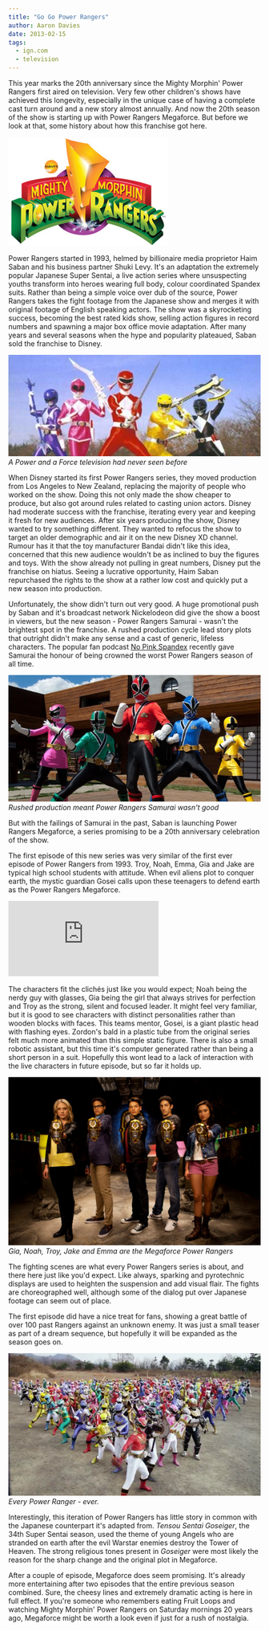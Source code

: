```yaml
---
title: "Go Go Power Rangers"
author: Aaron Davies
date: 2013-02-15
tags:
  - ign.com
  - television
---
```


This year marks the 20th anniversary since the Mighty Morphin' Power Rangers first aired on television. Very few other children's shows have achieved this longevity, especially in the unique case of having a complete cast turn around and a new story almost annually. And now the 20th season of the show is starting up with Power Rangers Megaforce. But before we look at that, some history about how this franchise got here.

[![](../../media/images/blog/Rangers5.jpg)](/assets/static/src/media/images/blog/Rangers5.jpg)

Power Rangers started in 1993, helmed by billionaire media proprietor Haim Saban and his business partner Shuki Levy. It's an adaptation the extremely popular Japanese Super Sentai, a live action series where unsuspecting youths transform into heroes wearing full body, colour coordinated Spandex suits. Rather than being a simple voice over dub of the source, Power Rangers takes the fight footage from the Japanese show and merges it with original footage of English speaking actors. The show was a skyrocketing success, becoming the best rated kids show, selling action figures in record numbers and spawning a major box office movie adaptation. After many years and several seasons when the hype and popularity plateaued, Saban sold the franchise to Disney.

[![A Power and a Force television had never seen before](../../media/images/blog/Rangers1.jpg)](/assets/static/src/media/images/blog/Rangers1.jpg)
_A Power and a Force television had never seen before_

When Disney started its first Power Rangers series, they moved production from Los Angeles to New Zealand, replacing the majority of people who worked on the show. Doing this not only made the show cheaper to produce, but also got around rules related to casting union actors. Disney had moderate success with the franchise, iterating every year and keeping it fresh for new audiences. After six years producing the show, Disney wanted to try something different. They wanted to refocus the show to target an older demographic and air it on the new Disney XD channel. Rumour has it that the toy manufacturer Bandai didn't like this idea, concerned that this new audience wouldn't be as inclined to buy the figures and toys. With the show already not pulling in great numbers, Disney put the franchise on hiatus. Seeing a lucrative opportunity, Haim Saban repurchased the rights to the show at a rather low cost and quickly put a new season into production.

Unfortunately, the show didn't turn out very good. A huge promotional push by Saban and it's broadcast network Nickelodeon did give the show a boost in viewers, but the new season - Power Rangers Samurai - wasn't the brightest spot in the franchise. A rushed production cycle lead story plots that outright didn't make any sense and a cast of generic, lifeless characters. The popular fan podcast [No Pink Spandex](http://awwman.com/nps/main/) recently gave Samurai the honour of being crowned the worst Power Rangers season of all time.

[![Rushed production meant Power Rangers Samurai wasn't good](../../media/images/blog/Rangers2.jpg)](/assets/static/src/media/images/blog/Rangers2.jpg)
_Rushed production meant Power Rangers Samurai wasn't good_

But with the failings of Samurai in the past, Saban is launching Power Rangers Megaforce, a series promising to be a 20th anniversary celebration of the show.

The first episode of this new series was very similar of the first ever episode of Power Rangers from 1993. Troy, Noah, Emma, Gia and Jake are typical high school students with attitude. When evil aliens plot to conquer earth, the mystic guardian Gosei calls upon these teenagers to defend earth as the Power Rangers Megaforce.

<div class="youtube">
	<iframe class="youtube-player" type="text/html" src="https://www.youtube.com/embed/PsOdcBPzLdk?start=0" frameborder="0" allowfullscreen=""></iframe>
</div>

The characters fit the clichés just like you would expect; Noah being the nerdy guy with glasses, Gia being the girl that always strives for perfection and Troy as the strong, silent and focused leader. It might feel very familiar, but it is good to see characters with distinct personalities rather than wooden blocks with faces. This teams mentor, Gosei, is a giant plastic head with flashing eyes. Zordon's bald in a plastic tube from the original series felt much more animated than this simple static figure. There is also a small robotic assistant, but this time it's computer generated rather than being a short person in a suit. Hopefully this wont lead to a lack of interaction with the live characters in future episode, but so far it holds up.

[![Gia, Noah, Troy, Jake and Emma are the Megaforce Power Rangers](../../media/images/blog/Rangers3.jpg)](/assets/static/src/media/images/blog/Rangers3.jpg)
_Gia, Noah, Troy, Jake and Emma are the Megaforce Power Rangers_

The fighting scenes are what every Power Rangers series is about, and there here just like you'd expect. Like always, sparking and pyrotechnic displays are used to heighten the suspension and add visual flair. The fights are choreographed well, although some of the dialog put over Japanese footage can seem out of place.

The first episode did have a nice treat for fans, showing a great battle of over 100 past Rangers against an unknown enemy. It was just a small teaser as part of a dream sequence, but hopefully it will be expanded as the season goes on.

[![Every Power Ranger - ever.](../../media/images/blog/vlcsnap-2013-02-15-22h31m58s116.png)](/assets/static/src/media/images/blog/vlcsnap-2013-02-15-22h31m58s116.png)
_Every Power Ranger - ever._

Interestingly, this iteration of Power Rangers has little story in common with the Japanese counterpart it's adapted from. _Tensou Sentai Goseiger_, the 34th Super Sentai season, used the theme of young Angels who are stranded on earth after the evil Warstar enemies destroy the Tower of Heaven. The strong religious tones present in _Goseiger_ were most likely the reason for the sharp change and the original plot in Megaforce.

After a couple of episode, Megaforce does seem promising. It's already more entertaining after two episodes that the entire previous season combined. Sure, the cheesy lines and extremely dramatic acting is here in full effect. If you're someone who remembers eating Fruit Loops and watching Mighty Morphin' Power Rangers on Saturday mornings 20 years ago, Megaforce might be worth a look even if just for a rush of nostalgia.
